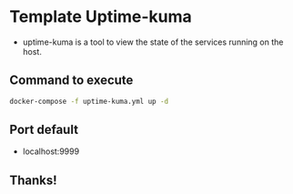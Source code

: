 # Template Uptime-kuma

- uptime-kuma is a tool to view the state of the services running on the host.

## Command to execute

```sh
docker-compose -f uptime-kuma.yml up -d
```
## Port default

- localhost:9999

## Thanks!

